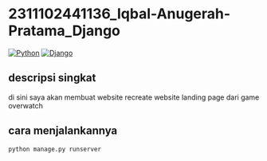 # 2311102441136_Iqbal-Anugerah-Pratama_Django
[![Python](https://img.shields.io/badge/Python-3776AB?logo=python&logoColor=fff)](#)
[![Django](https://img.shields.io/badge/Django-%23092E20.svg?logo=django&logoColor=white)](#)
## descripsi singkat
di sini saya akan membuat website recreate website landing page dari game overwatch 

## cara menjalankannya
`python manage.py runserver`
